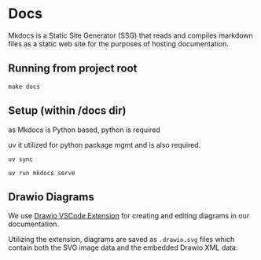 # Docs

Mkdocs is a Static Site Generator (SSG) that reads and compiles markdown files as a static web site for the purposes of hosting documentation.

## Running from project root

```shell
make docs
```

## Setup (within /docs dir)

as Mkdocs is Python based, python is required

uv it utilized for python package mgmt and is also required.

```shell
uv sync

uv run mkdocs serve
```

## Drawio Diagrams

We use [Drawio VSCode Extension](https://marketplace.visualstudio.com/items?itemName=hediet.vscode-drawio) for creating and editing diagrams in our documentation.

Utilizing the extension, diagrams are saved as `.drawio.svg` files which contain both the SVG image data and the embedded Drawio XML data.
